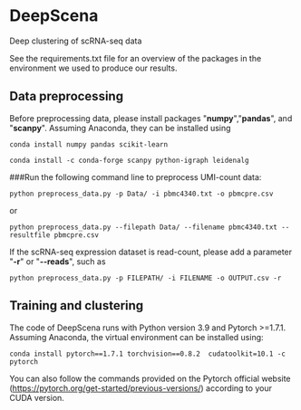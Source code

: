# DeepScena
Deep clustering of scRNA-seq data

See the requirements.txt file for an overview of the packages in the environment we used to produce our results.

## Data preprocessing
Before preprocessing data, please install packages "**numpy**","**pandas**", and "**scanpy**". Assuming Anaconda, they can be installed using

```
conda install numpy pandas scikit-learn
```
```
conda install -c conda-forge scanpy python-igraph leidenalg
```
###Run the following command line to preprocess UMI-count data:
```
python preprocess_data.py -p Data/ -i pbmc4340.txt -o pbmcpre.csv
```
or 
```
python preprocess_data.py --filepath Data/ --filename pbmc4340.txt --resultfile pbmcpre.csv
```

If the scRNA-seq expression dataset is read-count, please add a parameter "**-r**" or "**--reads**", such as
```
python preprocess_data.py -p FILEPATH/ -i FILENAME -o OUTPUT.csv -r
```

## Training and clustering
The code of DeepScena runs with Python version 3.9 and Pytorch >=1.7.1. Assuming Anaconda, the virtual environment can be installed using:

```
conda install pytorch==1.7.1 torchvision==0.8.2  cudatoolkit=10.1 -c pytorch
```
You can also follow the commands provided on the Pytorch official website (https://pytorch.org/get-started/previous-versions/) according to your CUDA version. 

